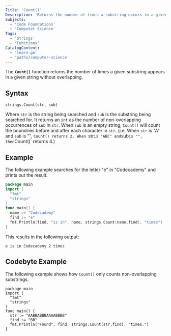 ```yaml
---
Title: 'Count()'
Description: 'Returns the number of times a substring occurs in a given string.'
Subjects:
  - 'Code Foundations'
  - 'Computer Science'
Tags:
  - 'Strings'
  - 'Functions'
CatalogContent:
  - 'learn-go'
  - 'paths/computer-science'
---
```


The **`Count()`** function returns the number of times a given substring appears in a given string without overlapping.

## Syntax

```pseudo
strings.Count(str, sub)
```

Where `str` is the string being searched and `sub` is the substring being searched for. It returns an `int` as the number of non-overlapping occurrences of `sub` in `str`. When `sub` is an empty string, `Count()` will count the boundries before and after each character in `str`. (i.e. When `str` is "A" and `sub` is "", `Count() returns 2. When `str` is "ABC" and `sub` is "", then `Count()` returns 4.) 

## Example

The following example searches for the letter "e" in "Codecademy" and prints out the result.

```go
package main
import (
  "fmt"
  "strings"
)
func main() {
  name := "Codecademy"
  find := "e"
  fmt.Println(find, "is in", name, strings.Count(name,find), "times")
}
```

This results in the following output:

```shell
e is in Codecademy 2 times
```

## Codebyte Example

The following example shows how `Count()` only counts non-overlapping substrings.

```codebyte/golang
package main
import (
  "fmt"
  "strings"
)
func main() {
  str := "AABBABBBAAAABBBB"
  find := "BB"
  fmt.Println("Found", find, strings.Count(str,find), "times.")
}
```

